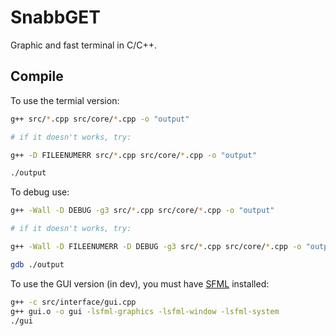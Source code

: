 # SnabbGET

Graphic and fast terminal in C/C++.

## Compile

To use the termial version:

```bash
g++ src/*.cpp src/core/*.cpp -o "output"

# if it doesn't works, try:

g++ -D FILEENUMERR src/*.cpp src/core/*.cpp -o "output"

./output
```

To debug use:

```bash
g++ -Wall -D DEBUG -g3 src/*.cpp src/core/*.cpp -o "output"

# if it doesn't works, try:

g++ -Wall -D FILEENUMERR -D DEBUG -g3 src/*.cpp src/core/*.cpp -o "output"

gdb ./output
```

To use the GUI version (in dev), you must have [SFML](https://www.sfml-dev.org/download/sfml/2.5.1/) installed:

```bash
g++ -c src/interface/gui.cpp
g++ gui.o -o gui -lsfml-graphics -lsfml-window -lsfml-system
./gui
```
